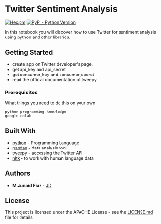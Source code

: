 
# Twitter Sentiment Analysis

[![Hex.pm](https://img.shields.io/hexpm/l/plug.svg)](https://github.com/junaidfiaz143) [![PyPI - Python Version](https://img.shields.io/pypi/pyversions/Django.svg)](https://www.python.org/)



In this notebook you will discover how to use Twitter for sentiment analysis using python and other libraries.

## Getting Started

+	create app on Twitter developer's page.
+	get api_key and api_secret
+	get consumer_key and consumer_secret
+	read the official documentation of tweepy

### Prerequisites

What things you need to do this on your own

```
python programming knowledge
google colab
```
<!-- 
## Deployment

Add additional notes about how to deploy this on a live system -->

## Built With

* [python](https://www.python.org/) - Programming Language
* [pandas](https://pandas.pydata.org/) - data analysis tool
* [tweepy](https://www.tweepy.org/) - accessing the Twitter API
* [nltk](https://www.tweepy.org/) - to work with human language data

## Authors

* **M.Junaid Fiaz** - [JD](https://github.com/junaidfiaz143)
<!-- 
See also the list of [contributors](https://github.com/your/project/contributors) who participated in this project. -->

## License

This project is licensed under the APACHE License - see the [LICENSE.md](LICENSE) file for details
<!-- 
## Acknowledgments

* Hat tip to anyone whose code was used
* Inspiration
* etc -->

